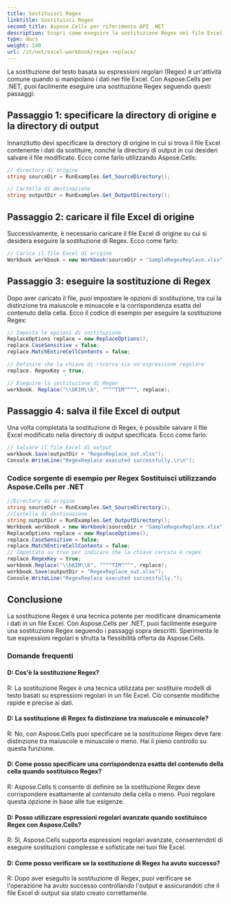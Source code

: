 ```yaml
---
title: Sostituisci Regex
linktitle: Sostituisci Regex
second_title: Aspose.Cells per riferimento API .NET
description: Scopri come eseguire la sostituzione Regex nei file Excel utilizzando Aspose.Cells per .NET.
type: docs
weight: 140
url: /it/net/excel-workbook/regex-replace/
---
```

La sostituzione del testo basata su espressioni regolari (Regex) è un'attività comune quando si manipolano i dati nei file Excel. Con Aspose.Cells per .NET, puoi facilmente eseguire una sostituzione Regex seguendo questi passaggi:

## Passaggio 1: specificare la directory di origine e la directory di output

Innanzitutto devi specificare la directory di origine in cui si trova il file Excel contenente i dati da sostituire, nonché la directory di output in cui desideri salvare il file modificato. Ecco come farlo utilizzando Aspose.Cells:

```csharp
// directory di origine
string sourceDir = RunExamples.Get_SourceDirectory();

// Cartella di destinazione
string outputDir = RunExamples.Get_OutputDirectory();
```

## Passaggio 2: caricare il file Excel di origine

Successivamente, è necessario caricare il file Excel di origine su cui si desidera eseguire la sostituzione di Regex. Ecco come farlo:

```csharp
// Carica il file Excel di origine
Workbook workbook = new Workbook(sourceDir + "SampleRegexReplace.xlsx");
```

## Passaggio 3: eseguire la sostituzione di Regex

Dopo aver caricato il file, puoi impostare le opzioni di sostituzione, tra cui la distinzione tra maiuscole e minuscole e la corrispondenza esatta del contenuto della cella. Ecco il codice di esempio per eseguire la sostituzione Regex:

```csharp
// Imposta le opzioni di sostituzione
ReplaceOptions replace = new ReplaceOptions();
replace.CaseSensitive = false;
replace.MatchEntireCellContents = false;

// Definire che la chiave di ricerca sia un'espressione regolare
replace. RegexKey = true;

// Eseguire la sostituzione di Regex
workbook. Replace("\\bKIM\\b", "^^^TIM^^^", replace);
```

## Passaggio 4: salva il file Excel di output

Una volta completata la sostituzione di Regex, è possibile salvare il file Excel modificato nella directory di output specificata. Ecco come farlo:

```csharp
// Salvare il file Excel di output
workbook.Save(outputDir + "RegexReplace_out.xlsx");
Console.WriteLine("RegexReplace executed successfully.\r\n");
```

### Codice sorgente di esempio per Regex Sostituisci utilizzando Aspose.Cells per .NET 
```csharp
//Directory di origine
string sourceDir = RunExamples.Get_SourceDirectory();
//Cartella di destinazione
string outputDir = RunExamples.Get_OutputDirectory();
Workbook workbook = new Workbook(sourceDir + "SampleRegexReplace.xlsx");
ReplaceOptions replace = new ReplaceOptions();
replace.CaseSensitive = false;
replace.MatchEntireCellContents = false;
// Impostato su true per indicare che la chiave cercata è regex
replace.RegexKey = true;
workbook.Replace("\\bKIM\\b", "^^^TIM^^^", replace);
workbook.Save(outputDir + "RegexReplace_out.xlsx");
Console.WriteLine("RegexReplace executed successfully.");
```

## Conclusione

La sostituzione Regex è una tecnica potente per modificare dinamicamente i dati in un file Excel. Con Aspose.Cells per .NET, puoi facilmente eseguire una sostituzione Regex seguendo i passaggi sopra descritti. Sperimenta le tue espressioni regolari e sfrutta la flessibilità offerta da Aspose.Cells.

### Domande frequenti

#### D: Cos'è la sostituzione Regex?
    
R: La sostituzione Regex è una tecnica utilizzata per sostituire modelli di testo basati su espressioni regolari in un file Excel. Ciò consente modifiche rapide e precise ai dati.

#### D: La sostituzione di Regex fa distinzione tra maiuscole e minuscole?
    
R: No, con Aspose.Cells puoi specificare se la sostituzione Regex deve fare distinzione tra maiuscole e minuscole o meno. Hai il pieno controllo su questa funzione.

#### D: Come posso specificare una corrispondenza esatta del contenuto della cella quando sostituisco Regex?
    
R: Aspose.Cells ti consente di definire se la sostituzione Regex deve corrispondere esattamente al contenuto della cella o meno. Puoi regolare questa opzione in base alle tue esigenze.

#### D: Posso utilizzare espressioni regolari avanzate quando sostituisco Regex con Aspose.Cells?
    
R: Sì, Aspose.Cells supporta espressioni regolari avanzate, consentendoti di eseguire sostituzioni complesse e sofisticate nei tuoi file Excel.

#### D: Come posso verificare se la sostituzione di Regex ha avuto successo?
    
R: Dopo aver eseguito la sostituzione di Regex, puoi verificare se l'operazione ha avuto successo controllando l'output e assicurandoti che il file Excel di output sia stato creato correttamente.
	